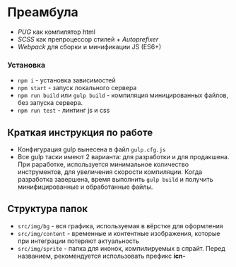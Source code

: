 
# Преамбула
- *PUG* как компилятор html
- *SCSS* как препроцессор стилей + *Autoprefixer*
- *Webpack* для сборки и минификации JS (ES6+)

### Установка
- `npm i` - установка зависимостей
- `npm start` - запуск локального сервера
- `npm run build` или `gulp build` - компиляция миницированных файлов, без запуска сервера.
- `npm run test` - линтинг js и css


## Краткая инструкция по работе
- Конфигурация gulp вынесена в файл `gulp.cfg.js`
- Все gulp таски имеют 2 варианта: для разработки и для продакшена. При раработке, используется минимальное количество инструментов, для увеличения скорости компиляции. Когда разработка завершена, время выполнить `gulp build` и получить минифицированные и обработанные файлы.

## Структура папок
- `src/img/bg` - вся графика, используемая в вёрстке для оформления
- `src/img/content` - временные и контентные изображения, которые при интеграции потеряют актуальность
- `src/img/sprite` - папка для иконок, компилируемых в спрайт. Перед названием, рекомендуется использовать префикс **icn-**
